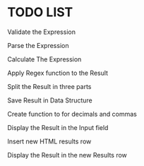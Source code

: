 # TODO LIST

<!-- Identify Design Pattern -->

<!-- Add Button Values -->

<!-- Add Event Handler - Input -->

<!-- Display Values on Click -->

<!-- Save Expression to Data Structure -->

<!-- Add Event Handler - Operators -->

Validate the Expression

Parse the Expression

Calculate The Expression

Apply Regex function to the Result

Split the Result in three parts

Save Result in Data Structure

Create function to for decimals and commas

Display the Result in the Input field

Insert new HTML results row

Display the Result in the new Results row

